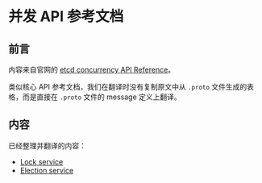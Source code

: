 # 并发 API 参考文档

## 前言

内容来自官网的 [etcd concurrency API Reference](https://github.com/coreos/etcd/blob/master/Documentation/dev-guide/api_concurrency_reference_v3.md)。

类似核心 API 参考文档，我们在翻译时没有复制原文中从 `.proto` 文件生成的表格，而是直接在 `.proto` 文件的 message 定义上翻译。

## 内容

已经整理并翻译的内容：

* [Lock service](lock/index.md)
* [Election service](election/index.md)

